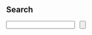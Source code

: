 
## Search

<div style="float: left;"><input type="text" id="tipue_search_input"></div>
<div style="float: left; margin-left: 13px;"><input type="button" id="tipue_search_button"></div>
<div id="tipue_search_content"></div>
